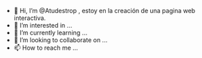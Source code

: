 - 👋 Hi, I’m @Atudestrop , estoy en la creación de una pagina web interactiva.
- 👀 I’m interested in ...
- 🌱 I’m currently learning ...
- 💞️ I’m looking to collaborate on ...
- 📫 How to reach me ...

<!---
Atudestrop/Atudestrop is a ✨ special ✨ repository because its `README.md` (this file) appears on your GitHub profile.
You can click the Preview link to take a look at your changes.
--->
